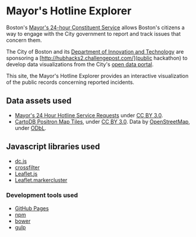 # Mayor's Hotline Explorer

Boston's [Mayor's 24-hour Constituent Service](http://www.cityofboston.gov/mayor/24/) allows Boston's citizens a way to engage with the City government to report and track issues that concern them.

The City of Boston and its [Department of Innovation and Technology](http://www.cityofboston.gov/DoIT/) are sponsoring a [http://hubhacks2.challengepost.com/](public hackathon) to develop data visualizations from the City's [open data portal](https://data.cityofboston.gov/).

This site, the Mayor's Hotline Explorer provides an interactive visualization of the public records concerning reported incidents.

## Data assets used
* [Mayor's 24 Hour Hotline Service Requests](https://data.cityofboston.gov/resource/awu8-dc52) under [CC BY 3.0](https://creativecommons.org/licenses/by/3.0/).
* [CartoDB Positron Map Tiles](http://cartodb.com/attributions#basemaps), under [CC BY 3.0](https://creativecommons.org/licenses/by/3.0/). Data by [OpenStreetMap](http://www.openstreetmap.org/), under [ODbL](http://opendatacommons.org/licenses/odbl/).

## Javascript libraries used
* [dc.js](http://dc-js.github.io/dc.js/)
* [crossfilter](http://square.github.io/crossfilter/)
* [Leaflet.js](http://leafletjs.com/)
* [Leaflet.markercluster](https://github.com/Leaflet/Leaflet.markercluster)

### Development tools used
* [GitHub Pages](https://pages.github.com/)
* [npm](https://www.npmjs.com/)
* [bower](http://bower.io/)
* [gulp](http://gulpjs.com/)
